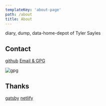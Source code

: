 ```yaml
---
templateKey: 'about-page'
path: /about
title: About
---
```

<!--
![](https://res.cloudinary.com/cloudimgts/image/upload/v1533522834/93589037-603B-4CE0-8BF1-5178E5D02792.png) -->

diary, dump, data-home-depot of Tyler Sayles

## Contact

[github](https://github.com/saylestyler)
[Email &amp; GPG](http://a.keyserver.alteholz.eu:11371/pks/lookup?op=vindex&search=saylestyler@gmail.com&fingerprint=on)

![gpg](https://res.cloudinary.com/cloudimgts/image/upload/v1563315167/afvrxj3uhfphqdshzfoo.png)

<!--## Projects-->

<!--[SeeQL](https://github.com/oslabs-beta/seeql) Postgres visualizer + query generator-->

<!--![seeql](https://user-images.githubusercontent.com/29069478/60296884-0af8d580-98f5-11e9-8d26-06cb5c58f270.gif)-->
<!--[iExport](https://github.com/saylestyler/iExport) iMessage database archive utility-->

<!--more on [my github](https://github.com/saylestyler)-->


## Thanks

[gatsby](https://www.gatsbyjs.com/)
[netlify](https://netlify.com)
